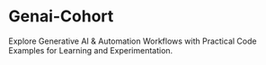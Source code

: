 # Genai-Cohort
Explore Generative AI &amp; Automation Workflows with Practical Code Examples for Learning and Experimentation.
